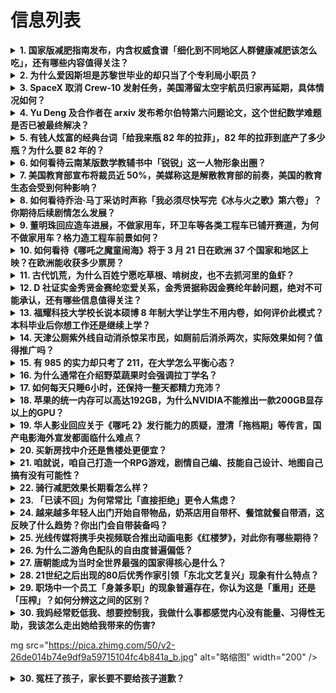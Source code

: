 # 信息列表

<details>
<summary><b>1. 国家版减肥指南发布，内含权威食谱「细化到不同地区人群健康减肥该怎么吃」，还有哪些内容值得关注？</b></summary>

- **地址**: [传送门](https://www.zhihu.com/question/14675409502)
- **热度**: 698 万热度
- **摘抄**: “体重异常容易导致高血压、糖尿病、心脑血管、脂肪肝，甚至一部分的癌症也和体重异常...

<img src="https://picx.zhimg.com/80/v2-e5293bc1c25c7884b67d016ffb0ee154_1440w.png" alt="略缩图" width="200" />
</details>

<details>
<summary><b>2. 为什么爱因斯坦是苏黎世毕业的却只当了个专利局小职员？</b></summary>

- **地址**: [传送门](https://www.zhihu.com/question/293590270)
- **热度**: 635 万热度
- **摘抄**: 

<img src="https://pic1.zhimg.com/80/v2-19d8480fb3f442666fde3cab4d358299_1440w.png" alt="略缩图" width="200" />
</details>

<details>
<summary><b>3. SpaceX 取消 Crew-10 发射任务，美国滞留太空宇航员归家再延期，具体情况如何？</b></summary>

- **地址**: [传送门](https://www.zhihu.com/question/14816271584)
- **热度**: 573 万热度
- **摘抄**: 当地时间3月12日，SpaceX宣布取消原定当晚执行的Crew-10发射任务。 ...

<img src="https://pic1.zhimg.com/80/v2-fe4da5512bbb0a7d154d77af3657bfa6_1440w.webp?source=1def8aca" alt="略缩图" width="200" />
</details>

<details>
<summary><b>4. Yu Deng 及合作者在 arxiv 发布希尔伯特第六问题论文，这个世纪数学难题是否已被最终解决？</b></summary>

- **地址**: [传送门](https://www.zhihu.com/question/14073117334)
- **热度**: 362 万热度
- **摘抄**: 论文链接：https://arxiv.org/abs/2503.01800

<img src="https://picx.zhimg.com/80/v2-59a565413a303dfe33727d0883fc1696_1440w.png" alt="略缩图" width="200" />
</details>

<details>
<summary><b>5. 有钱人炫富的经典台词「给我来瓶 82 年的拉菲」，82 年的拉菲到底产了多少瓶？为什么要 82 年的？</b></summary>

- **地址**: [传送门](https://www.zhihu.com/question/14563839976)
- **热度**: 206 万热度
- **摘抄**: 不管你喝不喝葡萄酒，肯定熟悉这样一句台词：给我来瓶82年的拉菲。 没错，这就是影...

<img src="https://pic1.zhimg.com/80/v2-b59c456e8be59753e2406f014c9ba545_1440w.png" alt="略缩图" width="200" />
</details>

<details>
<summary><b>6. 如何看待云南某版数学教辅书中「锐锐」这一人物形象出圈？</b></summary>

- **地址**: [传送门](https://www.zhihu.com/question/14708779803)
- **热度**: 204 万热度
- **摘抄**: 讲道理这书绝不止印了一两天了，之前从未听闻这一号人物，今天突然开始各个平台的某些...

<img src="https://picx.zhimg.com/80/v2-9392d73342c10293da4b7429324029e0_1440w.png" alt="略缩图" width="200" />
</details>

<details>
<summary><b>7. 美国教育部宣布将裁员近 50%，美媒称这是解散教育部的前奏，美国的教育生态会受到何种影响？</b></summary>

- **地址**: [传送门](https://www.zhihu.com/question/14745942630)
- **热度**: 202 万热度
- **摘抄**: 综合美媒报道，当地时间3月11日，美国教育部宣布大规模裁员计划，预计将裁减将近5...

<img src="https://pic3.zhimg.com/50/v2-201c1344e1ddb1ff6a0ee432e8a085e8_b.jpg" alt="略缩图" width="200" />
</details>

<details>
<summary><b>8. 如何看待乔治·马丁采访时声称「我必须尽快写完《冰与火之歌》第六卷」？你期待后续剧情怎么发展？</b></summary>

- **地址**: [传送门](https://www.zhihu.com/question/14798222470)
- **热度**: 202 万热度
- **摘抄**: 著名奇幻作家乔治·R·R·马丁，凭借其史诗巨著《冰与火之歌》而闻名于世。自从20...

<img src="https://pica.zhimg.com/80/v2-65eda62f773d75ec902931d38756a1da_1440w.webp?source=1def8aca" alt="略缩图" width="200" />
</details>

<details>
<summary><b>9. 董明珠回应造车进展，不做家用车，环卫车等各类工程车已铺开赛道，为何不做家用车？格力造工程车前景如何？</b></summary>

- **地址**: [传送门](https://www.zhihu.com/question/14765860543)
- **热度**: 192 万热度
- **摘抄**: 3 月 12 日消息，格力电器董事长兼总裁董明珠今日做客四川广播电视台《四川观察...

<img src="https://pica.zhimg.com/80/v2-e673aabade374a89c7a0e68297717c6b_1440w.png" alt="略缩图" width="200" />
</details>

<details>
<summary><b>10. 如何看待《哪吒之魔童闹海》将于 3 月 21 日在欧洲 37 个国家和地区上映？在欧洲能收获多少票房？</b></summary>

- **地址**: [传送门](https://www.zhihu.com/question/14685471590)
- **热度**: 188 万热度
- **摘抄**: 据观察者网报道，《哪吒之魔童闹海》将在欧洲37个国家及地区上映。其中，英国、爱尔...

<img src="https://pica.zhimg.com/80/v2-ebc91e5fe2e48cb6d7cdfe253fff4fcb_1440w.png" alt="略缩图" width="200" />
</details>

<details>
<summary><b>11. 古代饥荒，为什么百姓宁愿吃草根、啃树皮，也不去抓河里的鱼虾？</b></summary>

- **地址**: [传送门](https://www.zhihu.com/question/13476829979)
- **热度**: 184 万热度
- **摘抄**: 

<img src="https://picx.zhimg.com/80/v2-7ff60ff13da7da230354cc0debbfda4e_1440w.webp?source=1def8aca" alt="略缩图" width="200" />
</details>

<details>
<summary><b>12. D 社证实金秀贤金赛纶恋爱关系，金秀贤据称因金赛纶年龄问题，绝对不可能承认，还有哪些信息值得关注？</b></summary>

- **地址**: [传送门](https://www.zhihu.com/question/14763187395)
- **热度**: 180 万热度
- **摘抄**: 3月12日，D社发文称通过多种途径确认了金秀贤金赛纶的恋爱关系：比起“虚假”，更...

<img src="https://pic1.zhimg.com/80/v2-47ad3c1c20fdf002283d741475b306ec_1440w.png" alt="略缩图" width="200" />
</details>

<details>
<summary><b>13. 福耀科技大学校长说本硕博 8 年制大学让学生不用内卷，如何评价此模式？本科毕业后你想工作还是继续上学？</b></summary>

- **地址**: [传送门](https://www.zhihu.com/question/14831511510)
- **热度**: 172 万热度
- **摘抄**: 福耀科技大学近日获批设立，校长王树国说：“我们是本硕博八年制培养，打通了本科、硕...

<img src="https://picx.zhimg.com/50/v2-bfbb39f81c7b678850fff79429df9869_b.jpg" alt="略缩图" width="200" />
</details>

<details>
<summary><b>14. 天津公厕紫外线自动消杀惊呆市民，如厕前后消杀两次，实际效果如何？值得推广吗？</b></summary>

- **地址**: [传送门](https://www.zhihu.com/question/14483860056)
- **热度**: 171 万热度
- **摘抄**: 3月8日，一网友发布视频称天津和平区民园广场的厕所已经消毒全自动化了。视频拍摄者...

<img src="https://pic1.zhimg.com/80/v2-08bc395d5c3fde7efdb129948e574f97_1440w.webp?source=1def8aca" alt="略缩图" width="200" />
</details>

<details>
<summary><b>15. 有 985 的实力却只考了 211，在大学怎么平衡心态？</b></summary>

- **地址**: [传送门](https://www.zhihu.com/question/14520363222)
- **热度**: 144 万热度
- **摘抄**: 高二时是班上前十水平，高三一落千丈。现在在大学认真学习拿出全部实力会显得与周围人...

<img src="https://picx.zhimg.com/50/v2-df900f6be8b48f8b9934cf4a063e90c8_720w.jpg?source=1940ef5c" alt="略缩图" width="200" />
</details>

<details>
<summary><b>16. 为什么通常在介绍野菜蔬果时会强调拉丁学名？</b></summary>

- **地址**: [传送门](https://www.zhihu.com/question/14603245962)
- **热度**: 133 万热度
- **摘抄**: 

<img src="https://pic1.zhimg.com/80/v2-11b215a0df33f0ba40bf210fc2303e8a_1440w.webp?source=1def8aca" alt="略缩图" width="200" />
</details>

<details>
<summary><b>17. 如何每天只睡6小时，还保持一整天都精力充沛？</b></summary>

- **地址**: [传送门](https://www.zhihu.com/question/379478413)
- **热度**: 113 万热度
- **摘抄**: 

<img src="https://picx.zhimg.com/80/v2-2a374dc6b3bc028360973f59b521bac7_1440w.webp?source=1def8aca" alt="略缩图" width="200" />
</details>

<details>
<summary><b>18. 苹果的统一内存可以高达192GB，为什么NVIDIA不能推出一款200GB显存以上的GPU？</b></summary>

- **地址**: [传送门](https://www.zhihu.com/question/610086426)
- **热度**: 111 万热度
- **摘抄**: 现在AI大模型训练对显存要求很高，为什么GPU最大的显存也不到100GB呢？

<img src="https://picx.zhimg.com/80/v2-6024f5f97fd6baaa7a56e0046783faa9_720w.webp?source=1940ef5c" alt="略缩图" width="200" />
</details>

<details>
<summary><b>19. 华人影业回应关于《哪吒 2》发行能力的质疑，澄清「拖档期」等传言，国产电影海外宣发都面临什么难点？</b></summary>

- **地址**: [传送门](https://www.zhihu.com/question/14670840435)
- **热度**: 91 万热度
- **摘抄**: [图片]

<img src="https://picx.zhimg.com/80/v2-30c2e02bfbf863de437d7671327e5572_1440w.webp?source=1def8aca" alt="略缩图" width="200" />
</details>

<details>
<summary><b>20. 买新房找中介还是售楼处更便宜？</b></summary>

- **地址**: [传送门](https://www.zhihu.com/question/356120562)
- **热度**: 80 万热度
- **摘抄**: 

<img src="https://pic1.zhimg.com/50/v2-778870da3cd9ede26ac938d78f4f2a78_b.jpg" alt="略缩图" width="200" />
</details>

<details>
<summary><b>21. 咱就说，咱自己打造一个RPG游戏，剧情自己编、技能自己设计、地图自己搞有没有可能性？</b></summary>

- **地址**: [传送门](https://www.zhihu.com/question/14773730870)
- **热度**: 72 万热度
- **摘抄**: 额，先说一下自己个人情况。 行吧。 就是一个人类，一无是处、完全外行。 有一天，...

<img src="https://pica.zhimg.com/50/v2-8d2f11ce0f5c9513adbdca9a0e9ac918_b.jpg" alt="略缩图" width="200" />
</details>

<details>
<summary><b>22. 骑行减肥效果长期看怎么样？</b></summary>

- **地址**: [传送门](https://www.zhihu.com/question/14217201758)
- **热度**: 64 万热度
- **摘抄**: 我觉得骑行减肥效果长期看还是挺好的，大家觉得呢？每天其实骑行距离不见得需要多长，...

<img src="https://pic4.zhimg.com/50/v2-935f4b228749d9a1702c524747831389_b.jpg" alt="略缩图" width="200" />
</details>

<details>
<summary><b>23. 「已读不回」为何常常比「直接拒绝」更令人焦虑？</b></summary>

- **地址**: [传送门](https://www.zhihu.com/question/14350409618)
- **热度**: 59 万热度
- **摘抄**: hi 知友们好，我是@邹密。谢邀@知乎心理，很荣幸参与本次「万物皆可心理学」的活...

<img src="https://pic4.zhimg.com/50/v2-b516eb9238cf56f8642d7509ca4ecaed_b.jpg" alt="略缩图" width="200" />
</details>

<details>
<summary><b>24. 越来越多年轻人出门开始自带物品，奶茶店用自带杯、餐馆就餐自带酒，这反映了什么趋势？你出门会自带装备吗？</b></summary>

- **地址**: [传送门](https://www.zhihu.com/question/14740763420)
- **热度**: 59 万热度
- **摘抄**: 如今，越来越多的年轻人出门开始自带物品：奶茶店用自带杯、餐馆就餐自带酒水、超市购...

<img src="https://pic2.zhimg.com/v2-8b0a3e17008d431eee1c86f9b4208935_1440w.jpg" alt="略缩图" width="200" />
</details>

<details>
<summary><b>25. 光线传媒将携手央视频联合推出动画电影《红楼梦》，对此你有哪些期待？</b></summary>

- **地址**: [传送门](https://www.zhihu.com/question/13721191281)
- **热度**: 59 万热度
- **摘抄**: 近日，在央视频2025首发大会上，《哪吒之魔童闹海》出品方光线传媒董事长王长田说...

<img src="https://picx.zhimg.com/80/v2-5b0dfd7f4c7e60fd2be1d1280a49897c_1440w.webp?source=1def8aca" alt="略缩图" width="200" />
</details>

<details>
<summary><b>26. 为什么二游角色配队的自由度普遍偏低？</b></summary>

- **地址**: [传送门](https://www.zhihu.com/question/14370389270)
- **热度**: 58 万热度
- **摘抄**: 总感觉二游的角色配队一般都是把角色分为固定的几个体系来配队，体系一但不兼容就容易...

<img src="https://pica.zhimg.com/50/v2-42799af9a02fa81f4b622c1e57a3aa14_b.jpg" alt="略缩图" width="200" />
</details>

<details>
<summary><b>27. 唐朝能成为当时全世界最强的国家得核心是什么？</b></summary>

- **地址**: [传送门](https://www.zhihu.com/question/614209704)
- **热度**: 58 万热度
- **摘抄**: 大唐可谓是整个中国历史上最风光的朝代，也可以说是当时全世界最强大的国家，究其原因...

<img src="https://pic4.zhimg.com/50/v2-d9a0a90adda385ed8831d856940ef1b7_b.jpg" alt="略缩图" width="200" />
</details>

<details>
<summary><b>28. 21世纪之后出现的80后优秀作家引领「东北文艺复兴」现象有什么特点？</b></summary>

- **地址**: [传送门](https://www.zhihu.com/question/13085682434)
- **热度**: 58 万热度
- **摘抄**: 

<img src="https://picx.zhimg.com/80/v2-558585a5ed503ebd0c9bdc297133121b_1440w.webp?source=1def8aca" alt="略缩图" width="200" />
</details>

<details>
<summary><b>29. 职场中一个员工「身兼多职」的现象普遍存在，你认为这是「重用」还是「压榨」？如何分辨这之间的区别？</b></summary>

- **地址**: [传送门](https://www.zhihu.com/question/14540779847)
- **热度**: 58 万热度
- **摘抄**: 职场中经常会遇到一人身兼多职的情况，你对这一现象怎么看呢？

<img src="https://picx.zhimg.com/50/v2-fc1a682431ed02daa92afcc96cc0c491_b.jpg" alt="略缩图" width="200" />
</details>

<details>
<summary><b>30. 我妈经常贬低我、想要控制我，我做什么事都感觉内心没有能量、习得性无助，我该怎么走出她给我带来的伤害?</b></summary>

- **地址**: [传送门](https://www.zhihu.com/question/14646767054)
- **热度**: 58 万热度
- **摘抄**: 我妈妈几乎每天都贬低我，尤其是我工作发展不太顺利、降薪后。比如说你谁都比不上、你...

<img src="https://picx.zhimg.com/80/v2-a3ae8cf6715046bcb637f4d0d76bffa6_1440w.png" alt="略缩图" width="200" />
</details>

mg src="https://pica.zhimg.com/50/v2-26de014b74e9df9a59715104fc4b841a_b.jpg" alt="略缩图" width="200" />
</details>

<details>
<summary><b>30. 冤枉了孩子，家长要不要给孩子道歉？</b></summary>

- **地址**: [传送门](https://www.zhihu.com/question/14489164342)
- **热度**: 64 万热度
- **摘抄**: 没道歉的时候，孩子只是在自己房间小声掉眼泪，道完歉反而哭的更厉害了！为什么？

<img src="https://pic1.zhimg.com/50/v2-ef4feee5a38c24a9becb98c7dbb1be22_b.jpg" alt="略缩图" width="200" />
</details>

